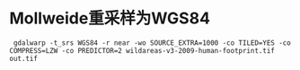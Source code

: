 # Mollweide重采样为WGS84

```shell
 gdalwarp -t_srs WGS84 -r near -wo SOURCE_EXTRA=1000 -co TILED=YES -co COMPRESS=LZW -co PREDICTOR=2 wildareas-v3-2009-human-footprint.tif out.tif
```

